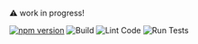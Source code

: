 ⚠️ work in progress!

[![npm version](https://img.shields.io/npm/v/@biolast/resources.svg?style=flat)](https://www.npmjs.com/package/@biolast/resources)
![Build](https://github.com/biolast/resources/workflows/Build/badge.svg)
![Lint Code](https://github.com/biolast/resources/workflows/Lint%20Code/badge.svg)
![Run Tests](https://github.com/biolast/resources/workflows/Run%20Tests/badge.svg)
